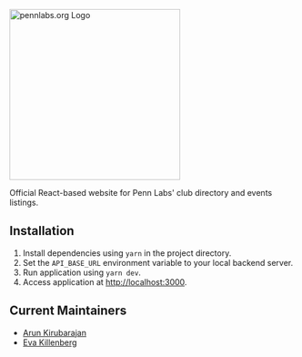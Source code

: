 <a href="https://pennclubs.com" target="_blank" rel="noopener noreferrer"><img width="300" src="https://i.imgur.com/Croau2R.png" alt="pennlabs.org Logo"></a>

Official React-based website for Penn Labs' club directory and events listings.

## Installation
1. Install dependencies using `yarn` in the project directory.
2. Set the `API_BASE_URL` environment variable to your local backend server.
3. Run application using `yarn dev`.
4. Access application at [http://localhost:3000](http://localhost:3000).

## Current Maintainers
- [Arun Kirubarajan](https://github.com/kirubarajan)
- [Eva Killenberg](https://github.com/evakill)
